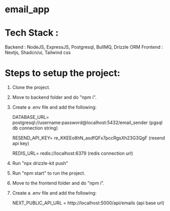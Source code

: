 # email_app

# Tech Stack :
Backend : NodeJS, ExpressJS, Postgresql, BullMQ, Drizzle ORM
Frontend : Nextjs, Shadcn/ui, Tailwind css

# Steps to setup the project:
1. Clone the project.
2. Move to backend folder and do "npm i".
3. Create a .env file and add the following:
   
    DATABASE_URL= postgresql://username:password@localhost:5432/email_sender (pgsql db connection string)
   
    RESEND_API_KEY= re_KKEEo8hN_asdfQFx7pccRgsXh23G3QgF (resend api key)
   
    REDIS_URL= redis://localhost:6379 (redis connection url)

5. Run "npx drizzle-kit push"
6. Run "npm start" to run the project.

7. Move to the frontend folder and do "npm i".
8. Create a .env file and add the following:

   NEXT_PUBLIC_API_URL = http://localhost:5000/api/emails  (api base url)
 
